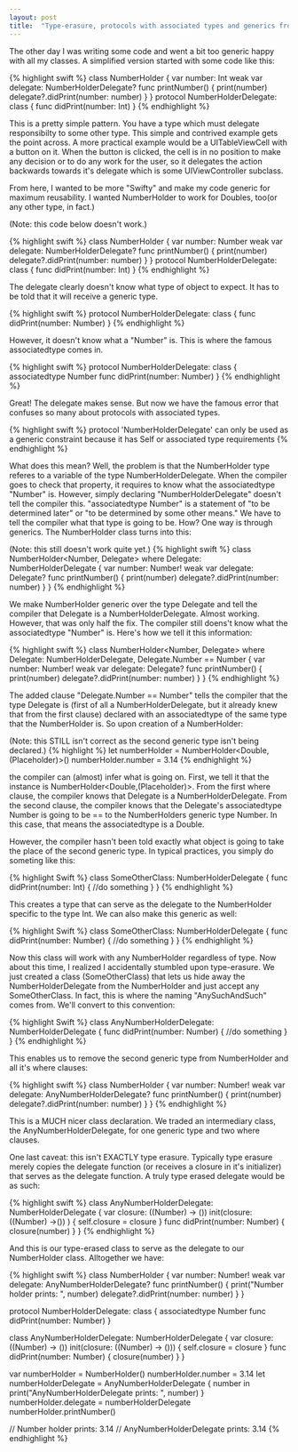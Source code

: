 ```yaml
---
layout: post
title:  "Type-erasure, protocols with associated types and generics from a simple example."
---
```


The other day I was writing some code and went a bit too generic happy with all my classes. A simplified version started with some code like this:

{% highlight swift %}
class NumberHolder {
   var number: Int
   weak var delegate: NumberHolderDelegate?
   func printNumber() {
      print(number)
      delegate?.didPrint(number: number)
   }
}
protocol NumberHolderDelegate: class {
   func didPrint(number: Int)
}
{% endhighlight %}

This is a pretty simple pattern. You have a type which must delegate responsibilty to some other type. This simple and contrived example gets the point across. A more practical example would be a UITableViewCell with a button on it. When the button is clicked, the cell is in no position to make any decision or to do any work for the user, so it delegates the action backwards towards it's delegate which is some UIViewController subclass.

From here, I wanted to be more "Swifty" and make my code generic for maximum reusability. I wanted NumberHolder to work for Doubles, too(or any other type, in fact.)

(Note: this code below doesn't work.)

{% highlight swift %}
class NumberHolder<Number> {
   var number: Number
   weak var delegate: NumberHolderDelegate?
   func printNumber() {
      print(number)
      delegate?.didPrint(number: number)
   }
}
protocol NumberHolderDelegate: class {
   func didPrint(number: Int)
}
{% endhighlight %}

The delegate clearly doesn't know what type of object to expect. It has to be told that it will receive a generic type.

{% highlight swift %}
protocol NumberHolderDelegate: class {
   func didPrint(number: Number)
}
{% endhighlight %}

However, it doesn't know what a "Number" is. This is where the famous associatedtype comes in.

{% highlight swift %}
protocol NumberHolderDelegate: class {
   associatedtype Number
   func didPrint(number: Number)
}
{% endhighlight %}

Great! The delegate makes sense. But now we have the famous error that confuses so many about protocols with associated types.

{% highlight swift %}
protocol 'NumberHolderDelegate' can only be used as a generic constraint because it has Self or associated type requirements
{% endhighlight %}

What does this mean? Well, the problem is that the NumberHolder type referes to a variable of the type NumberHolderDelegate. When the compiler goes to check that property, it requires to know what the associatedtype "Number" is. However, simply declaring "NumberHolderDelegate" doesn't tell the compiler this. "associatedtype Number" is a statement of "to be determined later" or "to be determined by some other means." We have to tell the compiler what that type is going to be. How? One way is through generics. The NumberHolder class turns into this:

(Note: this still doesn't work quite yet.)
{% highlight swift %}
class NumberHolder<Number, Delegate> where Delegate: NumberHolderDelegate {
   var number: Number!
   weak var delegate: Delegate?
   func printNumber() {
      print(number)
      delegate?.didPrint(number: number)
   }
}
{% endhighlight %}

We make NumberHolder generic over the type Delegate and tell the compiler that Delegate is a NumberHolderDelegate. Almost working. However, that was only half the fix. The compiler still doens't know what the associatedtype "Number" is. Here's how we tell it this information:

{% highlight swift %}
class NumberHolder<Number, Delegate> where Delegate: NumberHolderDelegate, Delegate.Number == Number {
   var number: Number!
   weak var delegate: Delegate?
   func printNumber() {
      print(number)
      delegate?.didPrint(number: number)
   }
}
{% endhighlight %}

The added clause "Delegate.Number == Number" tells the compiler that the type Delegate is (first of all a NumberHolderDelegate, but it already knew that from the first clause) declared with an associatedtype of the same type that the NumberHolder is. So upon creation of a NumberHolder:

(Note: this STILL isn't correct as the second generic type isn't being declared.)
{% highlight %}
let numberHolder = NumberHolder<Double, (Placeholder)>()
numberHolder.number = 3.14
{% endhighlight %}

the compiler can (almost) infer what is going on. First, we tell it that the instance is NumberHolder<Double,(Placeholder)>. From the first where clause, the compiler knows that Delegate is a NumberHolderDelegate. From the second clause, the compiler knows that the Delegate's associatedtype Number is going to be == to the NumberHolders generic type Number. In this case, that means the associatedtype is a Double.

However, the compiler hasn't been told exactly what object is going to take the place of the second generic type. In typical practices, you simply do someting like this:

{% highlight Swift %}
class SomeOtherClass: NumberHolderDelegate {
   func didPrint(number: Int) {
      //do something
   }
}
{% endhighlight %}

This creates a type that can serve as the delegate to the NumberHolder specific to the type Int. We can also make this generic as well:

{% highlight Swift %}
class SomeOtherClass<Number>: NumberHolderDelegate {
   func didPrint(number: Number) {
      //do something
   }
}
{% endhighlight %}

Now this class will work with any NumberHolder regardless of type. Now about this time, I realized I accidentally stumbled upon type-erasure. We just created a class (SomeOtherClass) that lets us hide away the NumberHolderDelegate from the NumberHolder and just accept any SomeOtherClass. In fact, this is where the naming "AnySuchAndSuch" comes from. We'll convert to this convention:

{% highlight Swift %}
class AnyNumberHolderDelegate<Number>: NumberHolderDelegate {
   func didPrint(number: Number) {
      //do something
   }
}
{% endhighlight %}

This enables us to remove the second generic type from NumberHolder and all it's where clauses:

{% highlight swift %}
class NumberHolder<Number> {
   var number: Number!
   weak var delegate: AnyNumberHolderDelegate<Number>?
   func printNumber() {
      print(number)
      delegate?.didPrint(number: number)
   }
}
{% endhighlight %}

This is a MUCH nicer class declaration. We traded an intermediary class, the AnyNumberHolderDelegate, for one generic type and two where clauses. 

One last caveat: this isn't EXACTLY type erasure. Typically type erasure merely copies the delegate function (or receives a closure in it's initializer) that serves as the delegate function. A truly type erased delegate would be as such:

{% highlight swift %}
class AnyNumberHolderDelegate<Number>: NumberHolderDelegate {
   var closure: ((Number) -> ())
   init(closure: ((Number) ->()) ) {
      self.closure = closure
   }
   func didPrint(number: Number) {
      closure(number)
   }
}
{% endhighlight %}

And this is our type-erased class to serve as the delegate to our NumberHolder class. Alltogether we have:

{% highlight swift %}
class NumberHolder<Number> {
   var number: Number!
   weak var delegate: AnyNumberHolderDelegate<Number>?
   func printNumber() {
      print("Number holder prints: ", number)
      delegate?.didPrint(number: number)
   }
}

protocol NumberHolderDelegate: class {
   associatedtype Number
   func didPrint(number: Number)
}

class AnyNumberHolderDelegate<Number>: NumberHolderDelegate {
   var closure: ((Number) -> ())
   init(closure: ((Number) -> ())) {
      self.closure = closure
   }
   func didPrint(number: Number) {
      closure(number)
   }
}

var numberHolder = NumberHolder<Double>()
numberHolder.number = 3.14
let numberHolderDelegate = AnyNumberHolderDelegate<Double> { number in
   print("AnyNumberHolderDelegate prints: ", number)
}
numberHolder.delegate = numberHolderDelegate
numberHolder.printNumber()

// Number holder prints: 3.14
// AnyNumberHolderDelegate prints: 3.14
{% endhighlight %}
